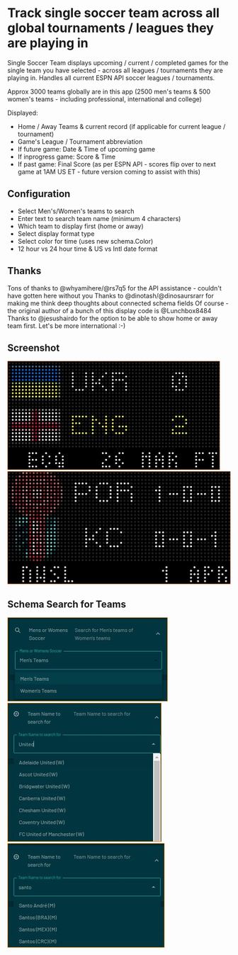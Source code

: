 # Track single soccer team across all global tournaments / leagues they are playing in

Single Soccer Team displays upcoming / current / completed games for the single team you have selected - across all leagues / tournaments they are playing in.  Handles all current ESPN API soccer leagues / tournaments.

Approx 3000 teams globally are in this app (2500 men's teams & 500 women's teams - including professional, international and college)

Displayed:

- Home / Away Teams & current record (if applicable for current league / tournament)
- Game's League / Tournament abbreviation
- If future game: Date & Time of upcoming game
- If inprogress game:  Score & Time
- If past game:  Final Score  (as per ESPN API - scores flip over to next game at 1AM US ET - future version coming to assist with this)

## Configuration
- Select Men's/Women's teams to search
- Enter text to search team name (minimum 4 characters)
- Which team to display first (home or away)
- Select display format type
- Select color for time (uses new schema.Color)
- 12 hour vs 24 hour time & US vs Intl date format

## Thanks

Tons of thanks to @whyamihere/@rs7q5 for the API assistance - couldn't have gotten here without you
Thanks to @dinotash/@dinosaursrarr for making me think deep thoughts about connected schema fields
Of course - the original author of a bunch of this display code is @Lunchbox8484
Thanks to @jesushairdo for the option to be able to show home or away team first.  Let's be more international :-)

## Screenshot

![screenshot](soccersingle-score-1.jpg)
![screenshot](soccersingle-score-2.jpg)

## Schema Search for Teams
![screenshot](soccersingle-schema-gender.jpg)
![screenshot](soccersingle-schema-teamsearch-3.jpg)
![screenshot](soccersingle-schema-teamsearch-2.jpg)
